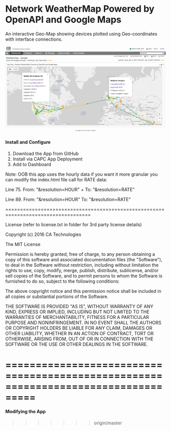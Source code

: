 # Network WeatherMap Powered by OpenAPI and Google Maps
An interactive Geo-Map showing devices plotted using Geo-coordinates with interface connections.


![WeatherMap powered by OpenAPI and Google Maps](WeathermapGoogle.jpg)


#### Install and Configure

1. Download the App from GitHub
2. Install via CAPC App Deployment
3. Add to Dashboard

Note: OOB this app uses the hourly data if you want it more granular you 
can modify the index.html file call for RATE data:
 
Line 75. From: "&resolution=HOUR" +
                To: "&resolution=RATE"
 
Line 89. From: "&resolution=HOUR"
                To: "&resolution=RATE"
                
===================================================================================

License (refer to license.txt in folder for 3rd party license details)

Copyright (c) 2016 CA Technologies
 
The MIT License

Permission is hereby granted, free of charge, to any person obtaining a copy of this software and associated documentation files (the "Software"), to deal in the Software without restriction, including without limitation the rights to use, copy, modify, merge, publish, distribute, sublicense, and/or sell copies of the Software, and to permit persons to whom the Software is furnished to do so, subject to the following conditions:
 
The above copyright notice and this permission notice shall be included in all copies or substantial portions of the Software.
 
THE SOFTWARE IS PROVIDED "AS IS", WITHOUT WARRANTY OF ANY KIND, EXPRESS OR
IMPLIED, INCLUDING BUT NOT LIMITED TO THE WARRANTIES OF MERCHANTABILITY,
FITNESS FOR A PARTICULAR PURPOSE AND NONINFRINGEMENT. IN NO EVENT SHALL THE
AUTHORS OR COPYRIGHT HOLDERS BE LIABLE FOR ANY CLAIM, DAMAGES OR OTHER
LIABILITY, WHETHER IN AN ACTION OF CONTRACT, TORT OR OTHERWISE, ARISING FROM,
OUT OF OR IN CONNECTION WITH THE SOFTWARE OR THE USE OR OTHER DEALINGS IN
THE SOFTWARE.

===================================================================================
=======
#### Modifying the App
>>>>>>> origin/master
